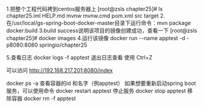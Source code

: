 1.把整个工程代码拷到centos服务器上
[root@zsls chapter25]# ls
chapter25.iml  HELP.md  mvnw  mvnw.cmd  pom.xml  src  target
2.在/usr/local/gs-spring-boot-docker-master目录下运行命令：mvn package docker:build
3.build success说明该项目的镜像创建成功，查看一下
[root@zsls chapter25]# docker images
4.运行该镜像
docker run --name apptest -d -p8080:8080 springio/chapter25

5.查看日志
docker logs -f apptest
退出日志查看 使用
Ctrl+Z

可以访问 http://192.168.217.201:8080/index

docker ps -a 查看容器的id 和名字（例apptest）
如果想要重新启动spring boot服务，可以使用命令
docker restart apptest
停止服务
docker stop apptest
移除容器
docker rm -f apptest